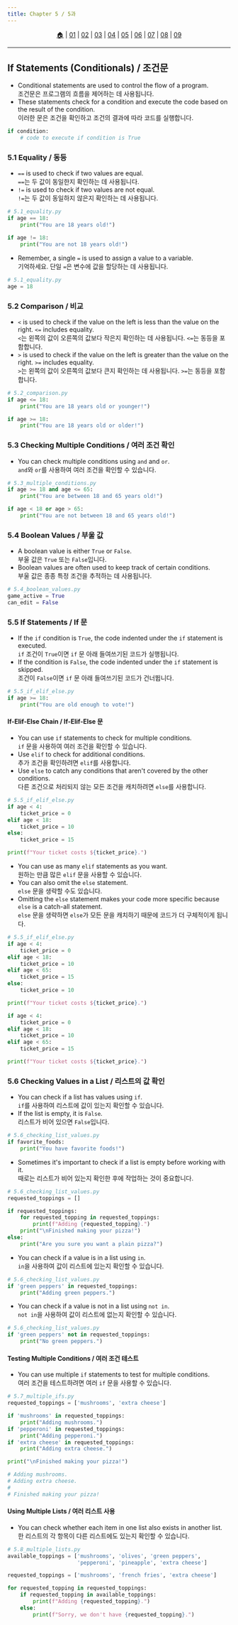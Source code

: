 ```yaml
---
title: Chapter 5 / 5과
---
```


<p id="menu" align="center">
  <a href="https://ut-aaronkr.github.io/python-crash-course" title="Home">🏠</a> |
  <a href="01.html" title="Getting Started / 시작하기">01</a> |
  <a href="02.html" title="Variables & Data Types / 변수와 데이터 타입">02</a> |
  <a href="03.html" title="Lists 1 / 리스트 1">03</a> |
  <a href="04.html" title="Lists 2 / 리스트 2">04</a> |
  <a href="05.html" title="If Statements / 조건문">05</a> |
  <a href="06.html" title="Dictionaries / 사전">06</a> |
  <a href="07.html" title="User Input / 사용자 입력">07</a> |
  <a href="08.html" title="Functions / 함수">08</a> |
  <a href="09.html" title="Classes / 클래스">09</a>
</p>

---

## If Statements (Conditionals) / 조건문

- Conditional statements are used to control the flow of a program.<br>
  조건문은 프로그램의 흐름을 제어하는 데 사용됩니다.
- These statements check for a condition and execute the code based on the result of the condition.<br>
  이러한 문은 조건을 확인하고 조건의 결과에 따라 코드를 실행합니다.

```python
if condition:
    # code to execute if condition is True
```

### 5.1 Equality / 동등

- `==` is used to check if two values are equal.<br>
  `==`는 두 값이 동일한지 확인하는 데 사용됩니다.
- `!=` is used to check if two values are not equal.<br>
  `!=`는 두 값이 동일하지 않은지 확인하는 데 사용됩니다.

```python
# 5.1_equality.py
if age == 18:
    print("You are 18 years old!")

if age != 18:
    print("You are not 18 years old!")
```

- Remember, a single `=` is used to assign a value to a variable.<br>
  기억하세요. 단일 `=`은 변수에 값을 할당하는 데 사용됩니다.

```python
# 5.1_equality.py
age = 18
```

### 5.2 Comparison / 비교

- `<` is used to check if the value on the left is less than the value on the right. `<=` includes equality.<br>
  `<`는 왼쪽의 값이 오른쪽의 값보다 작은지 확인하는 데 사용됩니다. `<=`는 동등을 포함합니다.
- `>` is used to check if the value on the left is greater than the value on the right. `>=` includes equality.<br>
  `>`는 왼쪽의 값이 오른쪽의 값보다 큰지 확인하는 데 사용됩니다. `>=`는 동등을 포함합니다.

```python
# 5.2_comparison.py
if age <= 18:
    print("You are 18 years old or younger!")

if age >= 18:
    print("You are 18 years old or older!")
```

### 5.3 Checking Multiple Conditions / 여러 조건 확인

- You can check multiple conditions using `and` and `or`.<br>
  `and`와 `or`를 사용하여 여러 조건을 확인할 수 있습니다.

```python
# 5.3_multiple_conditions.py
if age >= 18 and age <= 65:
    print("You are between 18 and 65 years old!")

if age < 18 or age > 65:
    print("You are not between 18 and 65 years old!")
```

### 5.4 Boolean Values / 부울 값

- A boolean value is either `True` or `False`.<br>
  부울 값은 `True` 또는 `False`입니다.
- Boolean values are often used to keep track of certain conditions.<br>
  부울 값은 종종 특정 조건을 추적하는 데 사용됩니다.

```python
# 5.4_boolean_values.py
game_active = True
can_edit = False
```

### 5.5 If Statements / If 문

- If the `if` condition is `True`, the code indented under the `if` statement is executed.<br>
  `if` 조건이 `True`이면 `if` 문 아래 들여쓰기된 코드가 실행됩니다.
- If the condition is `False`, the code indented under the `if` statement is skipped.<br>
  조건이 `False`이면 `if` 문 아래 들여쓰기된 코드가 건너뜁니다.

```python
# 5.5_if_elif_else.py
if age >= 18:
    print("You are old enough to vote!")
```

#### If-Elif-Else Chain / If-Elif-Else 문

- You can use `if` statements to check for multiple conditions.<br>
  `if` 문을 사용하여 여러 조건을 확인할 수 있습니다.
- Use `elif` to check for additional conditions.<br>
  추가 조건을 확인하려면 `elif`를 사용합니다.
- Use `else` to catch any conditions that aren't covered by the other conditions.<br>
  다른 조건으로 처리되지 않는 모든 조건을 캐치하려면 `else`를 사용합니다.

```python
# 5.5_if_elif_else.py
if age < 4:
    ticket_price = 0
elif age < 18:
    ticket_price = 10
else:
    ticket_price = 15

print(f"Your ticket costs ${ticket_price}.")
```

- You can use as many `elif` statements as you want.<br>
  원하는 만큼 많은 `elif` 문을 사용할 수 있습니다.
- You can also omit the `else` statement.<br>
  `else` 문을 생략할 수도 있습니다.
- Omitting the `else` statement makes your code more specific because `else` is a catch-all statement.<br>
  `else` 문을 생략하면 `else`가 모든 문을 캐치하기 때문에 코드가 더 구체적이게 됩니다.

```python
# 5.5_if_elif_else.py
if age < 4:
    ticket_price = 0
elif age < 18:
    ticket_price = 10
elif age < 65:
    ticket_price = 15
else:
    ticket_price = 10

print(f"Your ticket costs ${ticket_price}.")

if age < 4:
    ticket_price = 0
elif age < 18:
    ticket_price = 10
elif age < 65:
    ticket_price = 15

print(f"Your ticket costs ${ticket_price}.")
```

### 5.6 Checking Values in a List / 리스트의 값 확인

- You can check if a list has values using `if`.<br>
  `if`를 사용하여 리스트에 값이 있는지 확인할 수 있습니다.
- If the list is empty, it is `False`.<br>
  리스트가 비어 있으면 `False`입니다.

```python
# 5.6_checking_list_values.py
if favorite_foods:
    print("You have favorite foods!")
```

- Sometimes it's important to check if a list is empty before working with it.<br>
  때로는 리스트가 비어 있는지 확인한 후에 작업하는 것이 중요합니다.

```python
# 5.6_checking_list_values.py
requested_toppings = []

if requested_toppings:
    for requested_topping in requested_toppings:
        print(f"Adding {requested_topping}.")
    print("\nFinished making your pizza!")
else:
    print("Are you sure you want a plain pizza?")
```

- You can check if a value is in a list using `in`.<br>
  `in`을 사용하여 값이 리스트에 있는지 확인할 수 있습니다.

```python
# 5.6_checking_list_values.py
if 'green peppers' in requested_toppings:
    print("Adding green peppers.")
```

- You can check if a value is not in a list using `not in`.<br>
  `not in`을 사용하여 값이 리스트에 없는지 확인할 수 있습니다.

```python
# 5.6_checking_list_values.py
if 'green peppers' not in requested_toppings:
    print("No green peppers.")
```

#### Testing Multiple Conditions / 여러 조건 테스트

- You can use multiple `if` statements to test for multiple conditions.<br>
  여러 조건을 테스트하려면 여러 `if` 문을 사용할 수 있습니다.

```python
# 5.7_multiple_ifs.py
requested_toppings = ['mushrooms', 'extra cheese']

if 'mushrooms' in requested_toppings:
    print("Adding mushrooms.")
if 'pepperoni' in requested_toppings:
    print("Adding pepperoni.")
if 'extra cheese' in requested_toppings:
    print("Adding extra cheese.")

print("\nFinished making your pizza!")

# Adding mushrooms.
# Adding extra cheese.
#
# Finished making your pizza!
```

#### Using Multiple Lists / 여러 리스트 사용

- You can check whether each item in one list also exists in another list.<br>
  한 리스트의 각 항목이 다른 리스트에도 있는지 확인할 수 있습니다.

```python
# 5.8_multiple_lists.py
available_toppings = ['mushrooms', 'olives', 'green peppers',
                      'pepperoni', 'pineapple', 'extra cheese']

requested_toppings = ['mushrooms', 'french fries', 'extra cheese']

for requested_topping in requested_toppings:
    if requested_topping in available_toppings:
        print(f"Adding {requested_topping}.")
    else:
        print(f"Sorry, we don't have {requested_topping}.")
```
